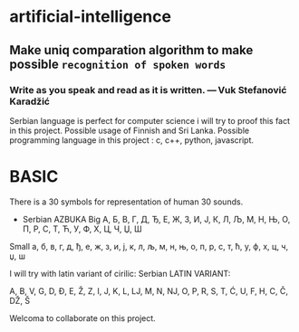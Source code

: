 # artificial-intelligence
## Make uniq comparation algorithm to make possible `recognition of spoken words`
### Write as you speak and read as it is written.  — Vuk Stefanović Karadžić 


Serbian language is perfect for computer science i will try to proof this fact in this project.
Possible usage of Finnish and Sri Lanka.
Possible programming language in this project :  c, c++, python, javascript.

# BASIC
There is a 30 symbols for representation of human 30 sounds.

- Serbian AZBUKA
Big
А, Б, В, Г, Д, Ђ, Е, Ж, З, И, Ј, К, Л, Љ, М, Н, Њ, О, П, Р, С, Т, Ћ, У, Ф, Х, Ц, Ч, Џ, Ш

Small
a, б, в, г, д, ђ, е, ж, з, и, ј, к, л, љ, м, н, њ, о, п, р, с, т, ћ, у, ф, х, ц, ч, џ, ш


I will try with latin variant of cirilic:
Serbian LATIN VARIANT:

A, B, V, G, D, Đ, E, Ž, Z, I, J, K, L, LJ, M, N, NJ, O, P, R, S, T, Ć, U, F, H, C, Č, DŽ, Š


Welcoma to collaborate on this project.
